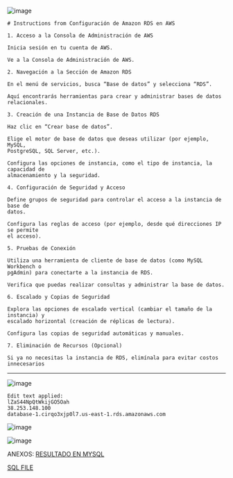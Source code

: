 ![image](https://github.com/Fx2048/COMU_REDES/assets/131219987/32fdae73-b36e-4b80-b03c-114332131ed1)

````
# Instructions from Configuración de Amazon RDS en AWS

1. Acceso a la Consola de Administración de AWS

Inicia sesión en tu cuenta de AWS.

Ve a la Consola de Administración de AWS.

2. Navegación a la Sección de Amazon RDS

En el menú de servicios, busca “Base de datos” y selecciona “RDS”.

Aquí encontrarás herramientas para crear y administrar bases de datos 
relacionales.

3. Creación de una Instancia de Base de Datos RDS

Haz clic en “Crear base de datos”.

Elige el motor de base de datos que deseas utilizar (por ejemplo, MySQL, 
PostgreSQL, SQL Server, etc.).

Configura las opciones de instancia, como el tipo de instancia, la capacidad de 
almacenamiento y la seguridad.

4. Configuración de Seguridad y Acceso

Define grupos de seguridad para controlar el acceso a la instancia de base de 
datos.

Configura las reglas de acceso (por ejemplo, desde qué direcciones IP se permite 
el acceso).

5. Pruebas de Conexión

Utiliza una herramienta de cliente de base de datos (como MySQL Workbench o 
pgAdmin) para conectarte a la instancia de RDS.

Verifica que puedas realizar consultas y administrar la base de datos.

6. Escalado y Copias de Seguridad

Explora las opciones de escalado vertical (cambiar el tamaño de la instancia) y 
escalado horizontal (creación de réplicas de lectura).

Configura las copias de seguridad automáticas y manuales.

7. Eliminación de Recursos (Opcional)

Si ya no necesitas la instancia de RDS, elimínala para evitar costos innecesarios

````
_____________________________________________________________




![image](https://github.com/Fx2048/COMU_REDES/assets/131219987/de40b86d-f8d1-4c12-9fd8-af5bbc59ccc2)
````
Edit text applied:
lZaS44NpQtWkijGO5Oah
38.253.148.100
database-1.cirqo3xjp0l7.us-east-1.rds.amazonaws.com
````
![image](https://github.com/Fx2048/COMU_REDES/assets/131219987/3160db57-f771-4ca3-87c9-22406cac8aca)

![image](https://github.com/Fx2048/COMU_REDES/assets/131219987/af5d5d85-9ed4-446c-8bd1-902e8a5f7245)

ANEXOS:
[RESULTADO EN MYSQL](https://github.com/Fx2048/COMU_REDES/blob/main/TAREAS/DOCUMENTATION/sqlchallenge_save.trc)

[SQL FILE](https://github.com/Fx2048/COMU_REDES/blob/main/TAREAS/DOCUMENTATION/SQL_PROOF.sql)
